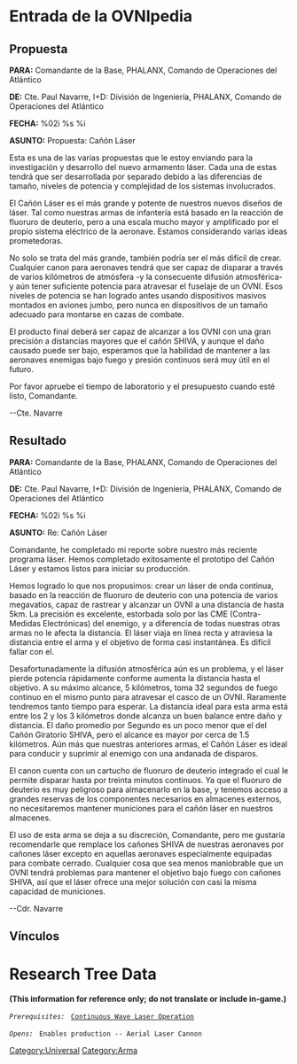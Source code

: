 # Entrada de la OVNIpedia

## Propuesta

**PARA:** Comandante de la Base, PHALANX, Comando de Operaciones del
Atlántico

**DE:** Cte. Paul Navarre, I+D: División de Ingeniería, PHALANX, Comando
de Operaciones del Atlántico

**FECHA:** %02i %s %i

**ASUNTO:** Propuesta: Cañón Láser

Esta es una de las varias propuestas que le estoy enviando para la
investigación y desarrollo del nuevo armamento láser. Cada una de estas
tendrá que ser desarrollada por separado debido a las diferencias de
tamaño, niveles de potencia y complejidad de los sistemas involucrados.

El Cañón Láser es el más grande y potente de nuestros nuevos diseños de
láser. Tal como nuestras armas de infantería está basado en la reacción
de fluoruro de deuterio, pero a una escala mucho mayor y amplificado por
el propio sistema eléctrico de la aeronave. Estamos considerando varias
ideas prometedoras.

No solo se trata del más grande, también podría ser el más difícil de
crear. Cualquier canon para aeronaves tendrá que ser capaz de disparar a
través de varios kilómetros de atmósfera -y la consecuente difusión
atmosférica- y aún tener suficiente potencia para atravesar el fuselaje
de un OVNI. Esos niveles de potencia se han logrado antes usando
dispositivos masivos montados en aviones jumbo, pero nunca en
dispositivos de un tamaño adecuado para montarse en cazas de combate.

El producto final deberá ser capaz de alcanzar a los OVNI con una gran
precisión a distancias mayores que el cañón SHIVA, y aunque el daño
causado puede ser bajo, esperamos que la habilidad de mantener a las
aeronaves enemigas bajo fuego y presión continuos será muy útil en el
futuro.

Por favor apruebe el tiempo de laboratorio y el presupuesto cuando esté
listo, Comandante.

--Cte. Navarre

## Resultado

**PARA:** Comandante de la Base, PHALANX, Comando de Operaciones del
Atlántico

**DE:** Cte. Paul Navarre, I+D: División de Ingeniería, PHALANX, Comando
de Operaciones del Atlántico

**FECHA:** %02i %s %i

**ASUNTO:** Re: Cañón Láser

Comandante, he completado mi reporte sobre nuestro más reciente programa
láser. Hemos completado exitosamente el prototipo del Cañón Láser y
estamos listos para iniciar su producción.

Hemos logrado lo que nos propusimos: crear un láser de onda continua,
basado en la reacción de fluoruro de deuterio con una potencia de varios
megavatios, capaz de rastrear y alcanzar un OVNI a una distancia de
hasta 5km. La precisión es excelente, estorbada solo por las CME
(Contra-Medidas Electrónicas) del enemigo, y a diferencia de todas
nuestras otras armas no le afecta la distancia. El láser viaja en línea
recta y atraviesa la distancia entre el arma y el objetivo de forma casi
instantánea. Es difícil fallar con el.

Desafortunadamente la difusión atmosférica aún es un problema, y el
láser pierde potencia rápidamente conforme aumenta la distancia hasta el
objetivo. A su máximo alcance, 5 kilómetros, toma 32 segundos de fuego
continuo en el mismo punto para atravesar el casco de un OVNI. Raramente
tendremos tanto tiempo para esperar. La distancia ideal para esta arma
está entre los 2 y los 3 kilómetros donde alcanza un buen balance entre
daño y distancia. El daño promedio por Segundo es un poco menor que el
del Cañón Giratorio SHIVA, pero el alcance es mayor por cerca de 1.5
kilómetros. Aún más que nuestras anteriores armas, el Cañón Láser es
ideal para conducir y suprimir al enemigo con una andanada de disparos.

El canon cuenta con un cartucho de fluoruro de deuterio integrado el
cual le permite disparar hasta por treinta minutos continuos. Ya que el
fluoruro de deuterio es muy peligroso para almacenarlo en la base, y
tenemos acceso a grandes reservas de los componentes necesarios en
almacenes externos, no necesitaremos mantener municiones para el cañón
láser en nuestros almacenes.

El uso de esta arma se deja a su discreción, Comandante, pero me
gustaría recomendarle que remplace los cañones SHIVA de nuestras
aeronaves por cañones láser excepto en aquellas aeronaves especialmente
equipadas para combate cerrado. Cualquier cosa que sea menos maniobrable
que un OVNI tendrá problemas para mantener el objetivo bajo fuego con
cañones SHIVA, así que el láser ofrece una mejor solución con casi la
misma capacidad de municiones.

--Cdr. Navarre

## Vínculos

# Research Tree Data

**(This information for reference only; do not translate or include
in-game.)**

*`Prerequisites:`*
` `[`Continuous Wave Laser Operation`](Research/Continuous_Wave_Laser_Operation "wikilink")

*`Opens:`*
` Enables production -- Aerial Laser Cannon`

[Category:Universal](Category:Universal "wikilink")
[Category:Arma](Category:Arma "wikilink")